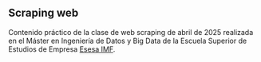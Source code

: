 
## Scraping web

Contenido práctico de la clase de web scraping de abril de 2025 
realizada en el Máster en Ingeniería de Datos y Big Data de la Escuela 
Superior de Estudios de Empresa 
[Esesa IMF](https://www.esesa.eu/programa/master-ingenieria-de-datos-big-data).
